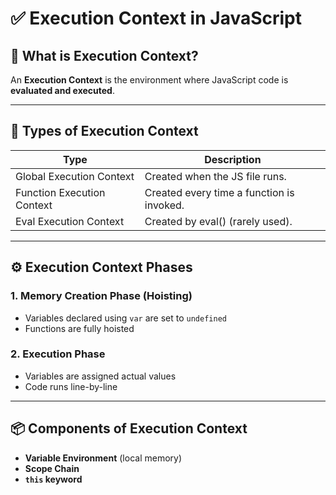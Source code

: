 # ✅ Execution Context in JavaScript

## 📘 What is Execution Context?

An **Execution Context** is the environment where JavaScript code is **evaluated and executed**.

---

## 🧠 Types of Execution Context

| Type                      | Description                                |
|---------------------------|--------------------------------------------|
| Global Execution Context  | Created when the JS file runs.             |
| Function Execution Context| Created every time a function is invoked.  |
| Eval Execution Context    | Created by eval() (rarely used).           |

---

## ⚙️ Execution Context Phases

### 1. **Memory Creation Phase (Hoisting)**
- Variables declared using `var` are set to `undefined`
- Functions are fully hoisted

### 2. **Execution Phase**
- Variables are assigned actual values
- Code runs line-by-line

---

## 📦 Components of Execution Context

- **Variable Environment** (local memory)
- **Scope Chain**
- **`this` keyword**
